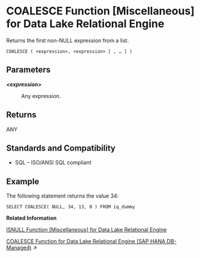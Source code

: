 <!-- loioa53d627984f21015a1fa9a5eb36a5dde -->

# COALESCE Function \[Miscellaneous\] for Data Lake Relational Engine

Returns the first non-NULL expression from a list.



```
COALESCE ( <expression>, <expression> [ , … ] )
```



<a name="loioa53d627984f21015a1fa9a5eb36a5dde__COALESCE_parm1"/>

## Parameters


<dl>
<dt><b>

*<expression\>*

</b></dt>
<dd>

Any expression.



</dd>
</dl>



<a name="loioa53d627984f21015a1fa9a5eb36a5dde__COALESCE_returns1"/>

## Returns

ANY



<a name="loioa53d627984f21015a1fa9a5eb36a5dde__COALESCE_standards1"/>

## Standards and Compatibility

-   SQL – ISO/ANSI SQL compliant



<a name="loioa53d627984f21015a1fa9a5eb36a5dde__COALESCE_examples"/>

## Example

The following statement returns the value 34:

```
SELECT COALESCE( NULL, 34, 13, 0 ) FROM iq_dummy
```

**Related Information**  


[ISNULL Function \[Miscellaneous\] for Data Lake Relational Engine](isnull-function-miscellaneous-for-data-lake-relational-engine-a55a73c.md "Returns the value of the first non-NULL expression in the parameter list.")

[COALESCE Function for Data Lake Relational Engine (SAP HANA DB-Managed)](https://help.sap.com/viewer/a898e08b84f21015969fa437e89860c8/2023_2_QRC/en-US/4af5411816c4466b9335a79034b00833.html "Returns the first non-NULL expression from a list.") :arrow_upper_right:

